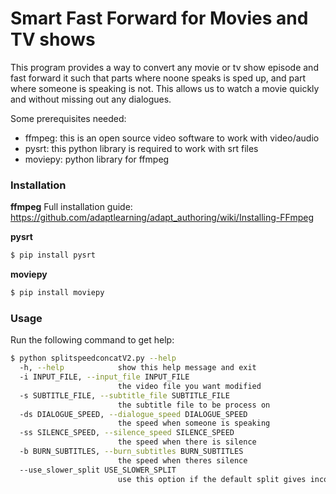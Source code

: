 # Smart Fast Forward for Movies and TV shows

This program provides a way to convert any movie or tv show episode and fast forward it such that parts where noone speaks is sped up, and part where someone is speaking is not.
This allows us to watch a movie quickly and without missing out any dialogues.

Some prerequisites needed:
  - ffmpeg: this is an open source video software to work with video/audio
  - pysrt: this python library is required to work with srt files
  - moviepy: python library for ffmpeg


### Installation

**ffmpeg**
Full installation guide:
https://github.com/adaptlearning/adapt_authoring/wiki/Installing-FFmpeg

**pysrt**
```sh
$ pip install pysrt
```

**moviepy**
```sh
$ pip install moviepy
```

### Usage

Run the following command to get help:
```sh
$ python splitspeedconcatV2.py --help
  -h, --help            show this help message and exit
  -i INPUT_FILE, --input_file INPUT_FILE
                        the video file you want modified
  -s SUBTITLE_FILE, --subtitle_file SUBTITLE_FILE
                        the subtitle file to be process on
  -ds DIALOGUE_SPEED, --dialogue_speed DIALOGUE_SPEED
                        the speed when someone is speaking
  -ss SILENCE_SPEED, --silence_speed SILENCE_SPEED
                        the speed when there is silence
  -b BURN_SUBTITLES, --burn_subtitles BURN_SUBTITLES
                        the speed when theres silence
  --use_slower_split USE_SLOWER_SPLIT
                        use this option if the default split gives incorrect results
```

